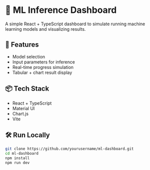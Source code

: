 # 🧠 ML Inference Dashboard

A simple React + TypeScript dashboard to simulate running machine learning models and visualizing results.

## 🚀 Features

- Model selection
- Input parameters for inference
- Real-time progress simulation
- Tabular + chart result display

## 📦 Tech Stack

- React + TypeScript
- Material UI
- Chart.js
- Vite

## 🛠️ Run Locally

```bash
git clone https://github.com/yourusername/ml-dashboard.git
cd ml-dashboard
npm install
npm run dev
```
